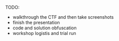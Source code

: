 TODO:
- walkthrough the CTF and then take screenshots
- finish the presentation
- code and solution obfuscation
- workshop logistis and trial run